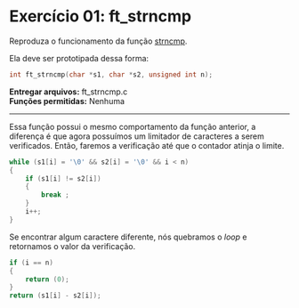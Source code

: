 # Exercício 01: ft_strncmp

Reproduza o funcionamento da função [strncmp](https://www.man7.org/linux/man-pages/man3/strcmp.3.html).

Ela deve ser prototipada dessa forma:

```c
int ft_strncmp(char *s1, char *s2, unsigned int n);
```

**Entregar arquivos:** ft_strncmp.c<br>
**Funções permitidas:** Nenhuma

---

Essa função possui o mesmo comportamento da função anterior, a diferença é que agora possuímos um limitador de caracteres a serem verificados. Então, faremos a verificação até que o contador atinja o limite.

```c
while (s1[i] = '\0' && s2[i] = '\0' && i < n)
{
    if (s1[i] != s2[i])
    {
        break ;
    }
    i++;
}
```

Se encontrar algum caractere diferente, nós quebramos o _loop_ e retornamos o valor da verificação. 

```c
if (i == n)
{
    return (0);
}
return (s1[i] - s2[i]);
```
